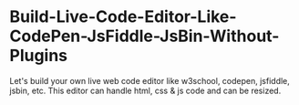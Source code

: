 # Build-Live-Code-Editor-Like-CodePen-JsFiddle-JsBin-Without-Plugins
Let's build your own live web code editor like w3school, codepen, jsfiddle, jsbin, etc. This editor can handle html, css &amp; js code and can be resized.

